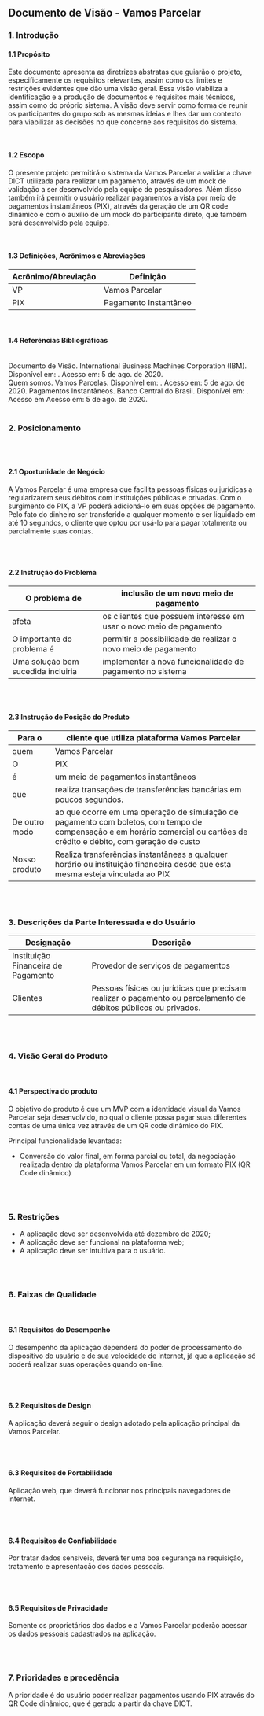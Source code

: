 ## Documento de Visão - Vamos Parcelar

### 1. Introdução

#### 1.1 Propósito

Este documento apresenta as diretrizes abstratas que guiarão o projeto, especificamente os requisitos relevantes, assim como os limites e restrições evidentes que dão uma visão geral. Essa visão viabiliza a identificação e a produção de documentos e requisitos mais técnicos, assim como do próprio sistema.
A visão deve servir como forma de reunir os participantes do grupo sob as mesmas ideias e lhes dar um contexto para viabilizar as decisões no que concerne aos requisitos do sistema.

<br/>

#### 1.2 Escopo

O presente projeto permitirá o sistema da Vamos Parcelar a validar a chave DICT utilizada para realizar um pagamento, através de um mock de validação a ser desenvolvido pela equipe de pesquisadores. Além disso também irá permitir o usuário realizar pagamentos a vista por meio de pagamentos instantâneos (PIX), através da geração de um QR code dinâmico e com o auxílio de um mock do participante direto, que também será desenvolvido pela equipe.

<br/>

#### 1.3 Definições, Acrônimos e Abreviações

| Acrônimo/Abreviação | Definição             |
| ------------------- | --------------------- |
| VP                  | Vamos Parcelar        |
| PIX                 | Pagamento Instantâneo |

<br/>

#### 1.4 Referências Bibliográficas

<br/>
Documento de Visão. International Business Machines Corporation (IBM). Disponível em: <https://www.ibm.com/support/knowledgecenter/pt-br/SSWMEQ_4.0.6/com.ibm.rational.rrm.help.doc/topics/r_vision_doc.html>. Acesso em: 5 de ago. de 2020.

<br/>
Quem somos. Vamos Parcelas. Disponível em: <https://vamosparcelar.com.br/quem-somos/>.  Acesso em: 5 de ago. de 2020.
Pagamentos Instantâneos. Banco Central do Brasil. Disponível em: <https://www.bcb.gov.br/estabilidadefinanceira/pagamentosinstantaneos>. Acesso em Acesso em: 5 de ago. de 2020.

<br/>
<br/>

### 2. Posicionamento

<br/>
<br/>

#### 2.1 Oportunidade de Negócio

A Vamos Parcelar é uma empresa que facilita pessoas físicas ou jurídicas a regularizarem seus débitos com instituições públicas e privadas.
Com o surgimento do PIX, a VP poderá adicioná-lo em suas opções de pagamento. Pelo fato do dinheiro ser transferido a qualquer momento e ser liquidado em até 10 segundos, o cliente que optou por usá-lo para pagar totalmente ou parcialmente suas contas.

<br/>
<br/>

#### 2.2 Instrução do Problema

| O problema de                      | inclusão de um novo meio de pagamento                              |
| ---------------------------------- | ------------------------------------------------------------------ |
| afeta                              | os clientes que possuem interesse em usar o novo meio de pagamento |
| O importante do problema é         | permitir a possibilidade de realizar o novo meio de pagamento      |
| Uma solução bem sucedida incluiria | implementar a nova funcionalidade de pagamento no sistema          |

<br/>
<br/>

#### 2.3 Instrução de Posição do Produto

| Para o        | cliente que utiliza plataforma Vamos Parcelar                                                                                                                             |
| ------------- | ------------------------------------------------------------------------------------------------------------------------------------------------------------------------- |
| quem          | Vamos Parcelar                                                                                                                                                            |
| O             | PIX                                                                                                                                                                       |
| é             | um meio de pagamentos instantâneos                                                                                                                                        |
| que           | realiza transações de transferências bancárias em poucos segundos.                                                                                                        |
| De outro modo | ao que ocorre em uma operação de simulação de pagamento com boletos, com tempo de compensação e em horário comercial ou cartões de crédito e débito, com geração de custo |
| Nosso produto | Realiza transferências instantâneas a qualquer horário ou instituição financeira desde que esta mesma esteja vinculada ao PIX                                             |

<br/>
<br/>

### 3. Descrições da Parte Interessada e do Usuário

| Designação                          | Descrição                                                                                                       |
| ----------------------------------- | --------------------------------------------------------------------------------------------------------------- |
| Instituição Financeira de Pagamento | Provedor de serviços de pagamentos                                                                              |
| Clientes                            | Pessoas físicas ou jurídicas que precisam realizar o pagamento ou parcelamento de débitos públicos ou privados. |

<br/>
<br/>

### 4. Visão Geral do Produto

<br/>

#### 4.1 Perspectiva do produto

O objetivo do produto é que um MVP com a identidade visual da Vamos Parcelar seja desenvolvido, no qual o cliente possa pagar suas diferentes contas de uma única vez através de um QR code dinâmico do PIX.

Principal funcionalidade levantada:

- Conversão do valor final, em forma parcial ou total, da negociação realizada dentro da plataforma Vamos Parcelar em um formato PIX (QR Code dinâmico)

<br/>
<br/>

### 5. Restrições

- A aplicação deve ser desenvolvida até dezembro de 2020;
- A aplicação deve ser funcional na plataforma web;
- A aplicação deve ser intuitiva para o usuário.

<br/>
<br/>

### 6. Faixas de Qualidade

<br/>

#### 6.1 Requisitos do Desempenho

O desempenho da aplicação dependerá do poder de processamento do dispositivo do usuário e de sua velocidade de internet, já que a aplicação só poderá realizar suas operações quando on-line.

<br/>
<br/>

#### 6.2 Requisitos de Design

A aplicação deverá seguir o design adotado pela aplicação principal da Vamos Parcelar.

<br/>
<br/>

#### 6.3 Requisitos de Portabilidade

Aplicação web, que deverá funcionar nos principais navegadores de internet.

<br/>
<br/>

#### 6.4 Requisitos de Confiabilidade

Por tratar dados sensíveis, deverá ter uma boa segurança na requisição, tratamento e apresentação dos dados pessoais.

<br/>
<br/>

#### 6.5 Requisitos de Privacidade

Somente os proprietários dos dados e a Vamos Parcelar poderão acessar os dados pessoais cadastrados na aplicação.

<br/>
<br/>

### 7. Prioridades e precedência

A prioridade é do usuário poder realizar pagamentos usando PIX através do QR Code dinâmico, que é gerado a partir da chave DICT.
